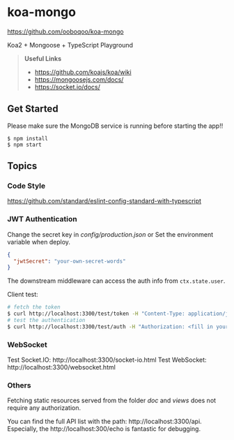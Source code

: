 # koa-mongo

https://github.com/ooboqoo/koa-mongo

Koa2 + Mongoose + TypeScript Playground

> __Useful Links__
>
> * https://github.com/koajs/koa/wiki
> * https://mongoosejs.com/docs/
> * https://socket.io/docs/

## Get Started

Please make sure the MongoDB service is running before starting the app!!

```
$ npm install
$ npm start
```


## Topics

### Code Style

https://github.com/standard/eslint-config-standard-with-typescript


### JWT Authentication

Change the secret key in _config/production.json_ or Set the environment variable when deploy.

```json
{
  "jwtSecret": "your-own-secret-words"
}
```

The downstream middleware can access the auth info from `ctx.state.user`.

Client test:

```bash
# fetch the token
$ curl http://localhost:3300/test/token -H "Content-Type: application/json" -X POST -d "{\"username\": \"gavin\"}"
# test the authentication
$ curl http://localhost:3300/test/auth -H "Authorization: <fill in your token here>"
```

### WebSocket

Test Socket.IO: http://localhost:3300/socket-io.html
Test WebSocket: http://localhost:3300/websocket.html

### Others

Fetching static resources served from the folder _doc_ and _views_ does not require any authorization.

You can find the full API list with the path: http://localhost:3300/api.
Especially, the http://localhost:300/echo is fantastic for debugging.
